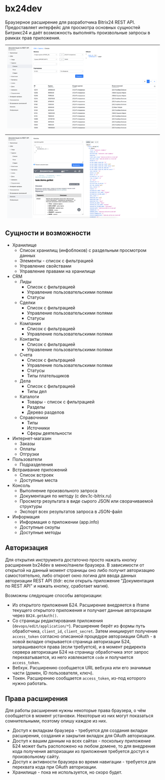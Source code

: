 # bx24dev
Браузерное расширение для разработчика Bitrix24 REST API. Предоставляет интерфейс для просмотра основных сущностей Битрикс24 
и даёт возможность выполнять произвольные запросы в рамках прав приложения.

| ![Deals list screenshot](docs/deals.png) |
| ------ |

| ![Console screenshot](docs/console.png) |
| ------ |

## Сущности и возможности
* Хранилище
  * Список хранилищ (инфоблоков) с раздельным просмотром данных
  * Элементы - список с фильтрацией
  * Управление свойствами
  * Управление правами на хранилище
* CRM
  * Лиды 
    * Список с фильтрацией
    * Управление пользовательскими полями
    * Статусы
  * Сделки
    * Список с фильтрацией
    * Управление пользовательскими полями
    * Статусы
  * Компании
    * Список с фильтрацией
    * Управление пользовательскими полями
  * Контакты
    * Список с фильтрацией
    * Управление пользовательскими полями
  * Счета
    * Список с фильтрацией
    * Управление пользовательскими полями
    * Статусы
    * Типы плательщиков
  * Дела
    * Список с фильтрацией
    * Типы дел
  * Каталоги
    * Товары - список с фильтрацией
    * Разделы
    * Дерево разделов
  * Справочники
    * Типы
    * Источники
    * Сферы деятельности
* Интернет-магазин
  * Заказы
  * Оплаты
  * Отгрузки
* Пользователи
  * Подразделения
* Встраивание приложений
  * Список встроек
  * Доступные места
* Консоль
  * Выполнение произвольного запроса
  * Документация по методу (с dev.1c-bitrix.ru)
  * Просмотр результата в виде сырого JSON или сворачиваемой структуры
  * Экспорт всех результатов запроса в JSON-файл
* Информация
  * Информация о приложении (app.info)
  * Доступные скоупы
  * Доступные методы
  
## Авторизация
Для открытия инструмента достаточно просто нажать кнопку расширения bx24dev в меню/панели браузера. В зависимости от открытой на данный момент страницы
оно либо получит авторизацию самостоятельно, либо откроет окно логина для ввода данных авторизации REST API (tldr: если открыть приложение "Документация по REST API" и нажать кнопку, сработает магия).

Возможны следующие способы авторизации:
* Из открытого приложения Б24. Расширение внедряется в iframe текущего открытого приложения и получает данные авторизации через `BX24.getAuth()`.
* Со страницы редактирования приложения (`devops/edit/application/*`). Расширение берёт из формы путь обработчика, `client_id`, `client_secret`. 
Затем инициирует получение `access_token` согласно описанной процедуре авторзиации OAuth - в новой вкладке открывается страница авторизации Б24, 
запрашиваются права (если требуется), и в момент редиректа сервера авторизации Б24 на страницу обработчика этот запрос перехватывается, 
из него извлекается `code` и получается `access_token`.
* Вебхук. Расширению сообщается URL вебхука или его значимые части (домен, ID пользователя, ключ).
* Токен. Расширению сообщается `access_token`, из-под которого нужно работать.

## Права расширения
Для работы расширения нужны некоторые права браузера, о чём сообщается в момент установки. Некоторые из них могут показаться сомнительными, поэтому опишу каждое из них.
* Доступ к вкладкам браузера - требуется для создания вкладки расширения, создания и закрытия вкладок для OAuth авторизации.
* Доступ к вашим данным на всех сайтах   - поскольку приложение Б24 может быть расположено на любом домене, то для внедрения кода получения авторизации из приложения 
требуется доступ к произвольному сайту.
* Доступ к активности браузера во время навигации - требуется для перехвата кода при OAuth авторизации.
* Хранилище - пока не используется, но скоро будет.
